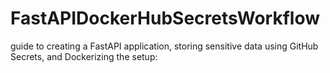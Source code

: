 # FastAPIDockerHubSecretsWorkflow
 guide to creating a FastAPI application, storing sensitive data using GitHub Secrets, and Dockerizing the setup:
